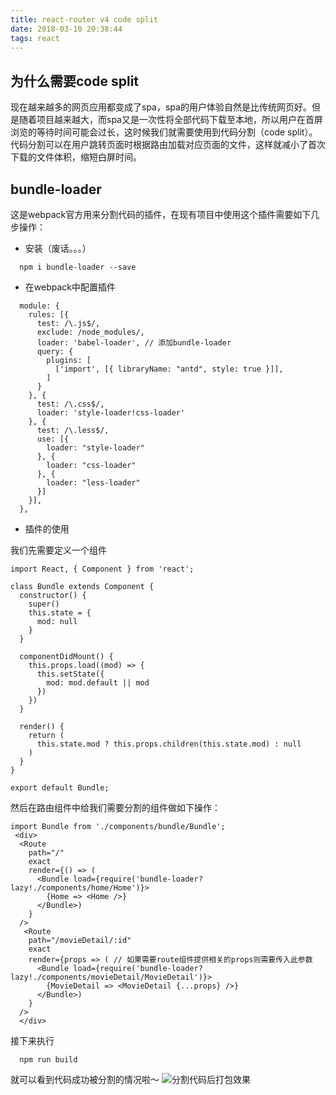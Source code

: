 ```yaml
---
title: react-router v4 code split
date: 2018-03-10 20:38:44
tags: react 
---
```


## 为什么需要code split

现在越来越多的网页应用都变成了spa，spa的用户体验自然是比传统网页好。但是随着项目越来越大，而spa又是一次性将全部代码下载至本地，所以用户在首屏浏览的等待时间可能会过长，这时候我们就需要使用到代码分割（code split）。代码分割可以在用户跳转页面时根据路由加载对应页面的文件，这样就减小了首次下载的文件体积，缩短白屏时间。

## bundle-loader

这是webpack官方用来分割代码的插件，在现有项目中使用这个插件需要如下几步操作：

- 安装（废话。。。）

```
  npm i bundle-loader --save
```

- 在webpack中配置插件

```
  module: {
    rules: [{
      test: /\.js$/,
      exclude: /node_modules/,
      loader: 'babel-loader', // 添加bundle-loader
      query: {
        plugins: [
          ['import', [{ libraryName: "antd", style: true }]],
        ]
      }
    }, {
      test: /\.css$/,
      loader: 'style-loader!css-loader'
    }, {
      test: /\.less$/,
      use: [{
        loader: "style-loader"
      }, {
        loader: "css-loader"
      }, {
        loader: "less-loader"
      }]
    }],
  },
```

- 插件的使用


我们先需要定义一个组件

```
import React, { Component } from 'react';

class Bundle extends Component {
  constructor() {
    super()
    this.state = {
      mod: null
    }
  }

  componentDidMount() {
    this.props.load((mod) => {
      this.setState({
        mod: mod.default || mod
      })
    })
  }

  render() {
    return (
      this.state.mod ? this.props.children(this.state.mod) : null
    )
  }
}

export default Bundle;

```

然后在路由组件中给我们需要分割的组件做如下操作：

```
import Bundle from './components/bundle/Bundle';
 <div>
  <Route
    path="/"
    exact
    render={() => (
      <Bundle load={require('bundle-loader?lazy!./components/home/Home')}>
        {Home => <Home />}
      </Bundle>)
    }
  />
   <Route
    path="/movieDetail/:id"
    exact
    render={props => ( // 如果需要route组件提供相关的props则需要传入此参数
      <Bundle load={require('bundle-loader?lazy!./components/movieDetail/MovieDetail')}>
        {MovieDetail => <MovieDetail {...props} />}
      </Bundle>)
    }
  />
  </div>
```

接下来执行
```
  npm run build 
```
就可以看到代码成功被分割的情况啦～
  ![分割代码后打包效果](https://raw.githubusercontent.com/Renascence/Renascence.github.io/hexo/source/_posts/img/codeSplit.png)
